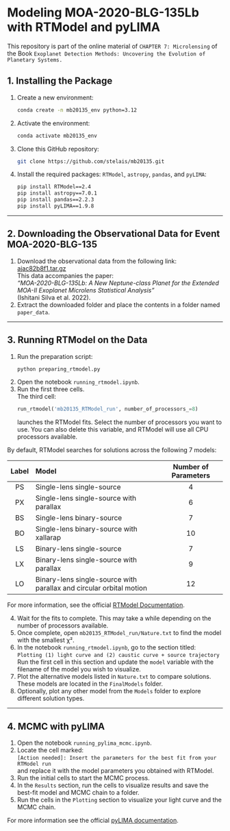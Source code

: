 # Modeling MOA-2020-BLG-135Lb with RTModel and pyLIMA
This repository is part of the online material of `CHAPTER 7: Microlensing` of the Book `Exoplanet Detection Methods: Uncovering the Evolution of Planetary Systems.`

## 1. Installing the Package

1. Create a new environment:
   ```bash
   conda create -n mb20135_env python=3.12
   ```
2. Activate the environment:
   ```bash
   conda activate mb20135_env
   ```
3. Clone this GitHub repository:
   ```bash
   git clone https://github.com/stelais/mb20135.git
   ```
4. Install the required packages: `RTModel`, `astropy`, `pandas`, and `pyLIMA`:
   ```bash
   pip install RTModel==2.4 
   pip install astropy==7.0.1
   pip install pandas==2.2.3
   pip install pyLIMA==1.9.8
   ```

---

## 2. Downloading the Observational Data for Event MOA-2020-BLG-135

1. Download the observational data from the following link:  
   [ajac82b8f1.tar.gz](https://content.cld.iop.org/journals/1538-3881/164/3/118/revision1/ajac82b8f1.tar.gz)  
   This data accompanies the paper:  
   *“MOA-2020-BLG-135Lb: A New Neptune-class Planet for the Extended MOA-II Exoplanet Microlens Statistical Analysis”*  
   (Ishitani Silva et al. 2022).
2. Extract the downloaded folder and place the contents in a folder named `paper_data`.

---

## 3. Running RTModel on the Data

1. Run the preparation script:
   ```bash
   python preparing_rtmodel.py
   ```
2. Open the notebook `running_rtmodel.ipynb`.
3. Run the first three cells.  
   The third cell:
   ```python
   run_rtmodel('mb20135_RTModel_run', number_of_processors_=8)
   ```
   launches the RTModel fits. Select the number of processors you want to use. You can also delete this variable, and RTModel will use all CPU processors available.

By default, RTModel searches for solutions across the following 7 models:

| **Label** | **Model**                                                               | **Number of Parameters** |
|:---------:|:------------------------------------------------------------------------|:-------------------------:|
| PS        | Single-lens single-source                                               | 4                        |
| PX        | Single-lens single-source with parallax                                 | 6                        |
| BS        | Single-lens binary-source                                               | 7                        |
| BO        | Single-lens binary-source with xallarap                                 | 10                       |
| LS        | Binary-lens single-source                                               | 7                        |
| LX        | Binary-lens single-source with parallax                                 | 9                        |
| LO        | Binary-lens single-source with parallax and circular orbital motion     | 12                       |

For more information, see the official [RTModel Documentation](https://github.com/valboz/RTModel/blob/dev/docs/README.md).

4. Wait for the fits to complete. This may take a while depending on the number of processors available.
5. Once complete, open `mb20135_RTModel_run/Nature.txt` to find the model with the smallest χ².
6. In the notebook `running_rtmodel.ipynb`, go to the section titled:  
   `Plotting (1) light curve and (2) caustic curve + source trajectory`  
   Run the first cell in this section and update the `model` variable with the filename of the model you wish to visualize.
7. Plot the alternative models listed in `Nature.txt` to compare solutions. These models are located in the `FinalModels` folder.
8. Optionally, plot any other model from the `Models` folder to explore different solution types.

---

## 4. MCMC with pyLIMA

1. Open the notebook `running_pylima_mcmc.ipynb`.
2. Locate the cell marked:  
   `[Action needed]: Insert the parameters for the best fit from your RTModel run`  
   and replace it with the model parameters you obtained with RTModel.
3. Run the initial cells to start the MCMC process. 
4. In the `Results` section, run the cells to visualize results and save the best-fit model and MCMC chain to a folder.
5. Run the cells in the `Plotting` section to visualize your light curve and the MCMC chain.

For more information see the official [pyLIMA documentation](https://pylima.readthedocs.io/en/latest/).
